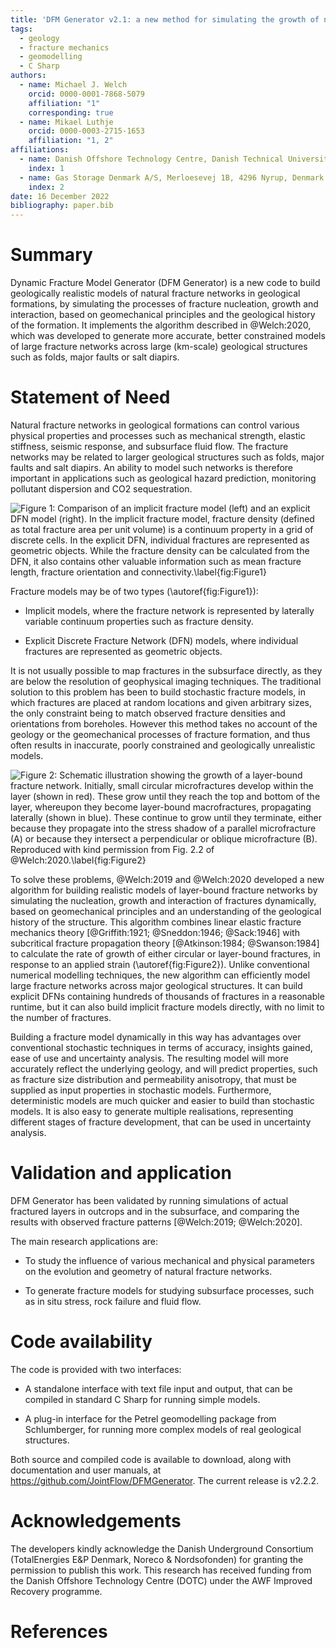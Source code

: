 ```yaml
---
title: 'DFM Generator v2.1: a new method for simulating the growth of natural fracture networks'
tags:
  - geology
  - fracture mechanics
  - geomodelling
  - C Sharp
authors:
  - name: Michael J. Welch
    orcid: 0000-0001-7868-5079
    affiliation: "1"
    corresponding: true
  - name: Mikael Luthje
    orcid: 0000-0003-2715-1653
    affiliation: "1, 2" 
affiliations:
  - name: Danish Offshore Technology Centre, Danish Technical University, Kgs. Lyngby, 2800, Denmark
    index: 1
  - name: Gas Storage Denmark A/S, Merloesevej 1B, 4296 Nyrup, Denmark
    index: 2
date: 16 December 2022
bibliography: paper.bib
---
```


# Summary
Dynamic Fracture Model Generator (DFM Generator) is a new code to build geologically realistic models of natural fracture networks in geological formations, by simulating the processes of fracture nucleation, growth and interaction, based on geomechanical principles and the geological history of the formation. It implements the algorithm described in @Welch:2020, which was developed to generate more accurate, better constrained models of large fracture networks across large (km-scale) geological structures such as folds, major faults or salt diapirs. 

# Statement of Need
Natural fracture networks in geological formations can control various physical properties and processes such as mechanical strength, elastic stiffness, seismic response, and subsurface fluid flow. The fracture networks may be related to larger geological structures such as folds, major faults and salt diapirs. An ability to model such networks is therefore important in applications such as geological hazard prediction, monitoring pollutant dispersion and CO2 sequestration.

![Figure 1: Comparison of an implicit fracture model (left) and an explicit DFN model (right). In the implicit fracture model, fracture density (defined as total fracture area per unit volume) is a continuum property in a grid of discrete cells. In the explicit DFN, individual fractures are represented as geometric objects. While the fracture density can be calculated from the DFN, it also contains other valuable information such as mean fracture length, fracture orientation and connectivity.\label{fig:Figure1}](Fig01.jpg)

Fracture models may be of two types (\autoref{fig:Figure1}):

 - Implicit models, where the fracture network is represented by laterally variable continuum properties such as fracture density.
 
 - Explicit Discrete Fracture Network (DFN) models, where individual fractures are represented as geometric objects.

It is not usually possible to map fractures in the subsurface directly, as they are below the resolution of geophysical imaging techniques. The traditional solution to this problem has been to build stochastic fracture models, in which fractures are placed at random locations and given arbitrary sizes, the only constraint being to match observed fracture densities and orientations from boreholes. However this method takes no account of the geology or the geomechanical processes of fracture formation, and thus often results in inaccurate, poorly constrained and geologically unrealistic models.

![Figure 2: Schematic illustration showing the growth of a layer-bound fracture network. Initially, small circular microfractures develop within the layer (shown in red). These grow until they reach the top and bottom of the layer, whereupon they become layer-bound macrofractures, propagating laterally (shown in blue). These continue to grow until they terminate, either because they propagate into the stress shadow of a parallel microfracture (A) or because they intersect a perpendicular or oblique microfracture (B). Reproduced with kind permission from Fig. 2.2 of @Welch:2020.\label{fig:Figure2}](Fig02.jpg)

To solve these problems, @Welch:2019 and @Welch:2020 developed a new algorithm for building realistic models of layer-bound fracture networks by simulating the nucleation, growth and interaction of fractures dynamically, based on geomechanical principles and an understanding of the geological history of the structure. This algorithm combines linear elastic fracture mechanics theory [@Griffith:1921; @Sneddon:1946; @Sack:1946] with subcritical fracture propagation theory [@Atkinson:1984; @Swanson:1984] to calculate the rate of growth of either circular or layer-bound fractures, in response to an applied strain (\autoref{fig:Figure2}). Unlike conventional numerical modelling techniques, the new algorithm can efficiently model large fracture networks across major geological structures. It can build explicit DFNs containing hundreds of thousands of fractures in a reasonable runtime, but it can also build implicit fracture models directly, with no limit to the number of fractures.

Building a fracture model dynamically in this way has advantages over conventional stochastic techniques in terms of accuracy, insights gained, ease of use and uncertainty analysis. The resulting model will more accurately reflect the underlying geology, and will predict properties, such as fracture size distribution and permeability anisotropy, that must be supplied as input properties in stochastic models. Furthermore, deterministic models are much quicker and easier to build than stochastic models. It is also easy to generate multiple realisations, representing different stages of fracture development, that can be used in uncertainty analysis.

# Validation and application

DFM Generator has been validated by running simulations of actual fractured layers in outcrops and in the subsurface, and comparing the results with observed fracture patterns [@Welch:2019; @Welch:2020].

The main research applications are:

 - To study the influence of various mechanical and physical parameters on the evolution and geometry of natural fracture networks.

 - To generate fracture models for studying subsurface processes, such as in situ stress, rock failure and fluid flow.

# Code availability

The code is provided with two interfaces: 

 - A standalone interface with text file input and output, that can be compiled in standard C Sharp for running simple models.

 - A plug-in interface for the Petrel geomodelling package from Schlumberger, for running more complex models of real geological structures.

Both source and compiled code is available to download, along with documentation and user manuals, at https://github.com/JointFlow/DFMGenerator. The current release is v2.2.2.

# Acknowledgements

The developers kindly acknowledge the Danish Underground Consortium (TotalEnergies E&P Denmark, Noreco & Nordsofonden) for granting the permission to publish this work. This research has received funding from the Danish Offshore Technology Centre (DOTC) under the AWF Improved Recovery programme.

# References
